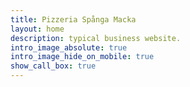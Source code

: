 ```yaml
---
title: Pizzeria Spånga Macka
layout: home
description: typical business website.
intro_image_absolute: true
intro_image_hide_on_mobile: true
show_call_box: true
---
```



